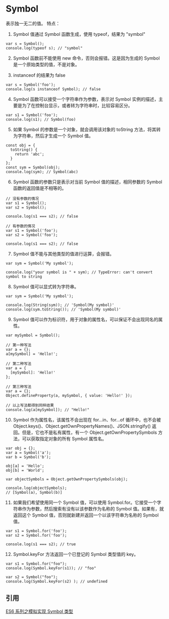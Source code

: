 # Symbol 
表示独一无二的值。
特点：
1. Symbol 值通过 Symbol 函数生成，使用 typeof，结果为 "symbol"
```
var s = Symbol();
console.log(typeof s); // "symbol"
```
2. Symbol 函数前不能使用 new 命令，否则会报错。这是因为生成的 Symbol 是一个原始类型的值，不是对象。

3. instanceof 的结果为 false
```
var s = Symbol('foo');
console.log(s instanceof Symbol); // false
```
4. Symbol 函数可以接受一个字符串作为参数，表示对 Symbol 实例的描述，主要是为了在控制台显示，或者转为字符串时，比较容易区分。

```
var s1 = Symbol('foo');
console.log(s1); // Symbol(foo)
```
5. 如果 Symbol 的参数是一个对象，就会调用该对象的 toString 方法，将其转为字符串，然后才生成一个 Symbol 值。
```
const obj = {
  toString() {
    return 'abc';
  }
};
const sym = Symbol(obj);
console.log(sym); // Symbol(abc)
```
6. Symbol 函数的参数只是表示对当前 Symbol 值的描述，相同参数的 Symbol 函数的返回值是不相等的。
```
// 没有参数的情况
var s1 = Symbol();
var s2 = Symbol();

console.log(s1 === s2); // false

// 有参数的情况
var s1 = Symbol('foo');
var s2 = Symbol('foo');

console.log(s1 === s2); // false
```
7. Symbol 值不能与其他类型的值进行运算，会报错。
```
var sym = Symbol('My symbol');

console.log("your symbol is " + sym); // TypeError: can't convert symbol to string
```
8. Symbol 值可以显式转为字符串。
```
var sym = Symbol('My symbol');

console.log(String(sym)); // 'Symbol(My symbol)'
console.log(sym.toString()); // 'Symbol(My symbol)'
```
9. Symbol 值可以作为标识符，用于对象的属性名，可以保证不会出现同名的属性。
```
var mySymbol = Symbol();

// 第一种写法
var a = {};
a[mySymbol] = 'Hello!';

// 第二种写法
var a = {
  [mySymbol]: 'Hello!'
};

// 第三种写法
var a = {};
Object.defineProperty(a, mySymbol, { value: 'Hello!' });

// 以上写法都得到同样结果
console.log(a[mySymbol]); // "Hello!"
```
10. Symbol 作为属性名，该属性不会出现在 for...in、for...of 循环中，也不会被 Object.keys()、Object.getOwnPropertyNames()、JSON.stringify() 返回。但是，它也不是私有属性，有一个 Object.getOwnPropertySymbols 方法，可以获取指定对象的所有 Symbol 属性名。
```
var obj = {};
var a = Symbol('a');
var b = Symbol('b');

obj[a] = 'Hello';
obj[b] = 'World';

var objectSymbols = Object.getOwnPropertySymbols(obj);

console.log(objectSymbols);
// [Symbol(a), Symbol(b)]
```
11. 如果我们希望使用同一个 Symbol 值，可以使用 Symbol.for。它接受一个字符串作为参数，然后搜索有没有以该参数作为名称的 Symbol 值。如果有，就返回这个 Symbol 值，否则就新建并返回一个以该字符串为名称的 Symbol 值。
```
var s1 = Symbol.for('foo');
var s2 = Symbol.for('foo');

console.log(s1 === s2); // true
```
12. Symbol.keyFor 方法返回一个已登记的 Symbol 类型值的 key。
```
var s1 = Symbol.for("foo");
console.log(Symbol.keyFor(s1)); // "foo"

var s2 = Symbol("foo");
console.log(Symbol.keyFor(s2) ); // undefined
```

## 引用
[ES6 系列之模拟实现 Symbol 类型](https://juejin.im/post/5b1f4c21f265da6e0f70bb19#heading-8)